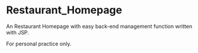 # Restaurant_Homepage
An Restaurant Homepage with easy back-end management function written with JSP.

For personal practice only.
